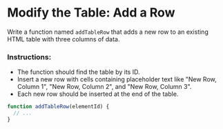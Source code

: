 # Modify the Table: Add a Row

Write a function named `addTableRow` that adds a new row to an existing HTML table with three columns of data.

### Instructions:

- The function should find the table by its ID.
- Insert a new row with cells containing placeholder text like "New Row, Column 1", "New Row, Column 2", and "New Row, Column 3".
- Each new row should be inserted at the end of the table.

```js
function addTableRow(elementId) {
  // ...
}
```
